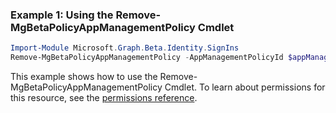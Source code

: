 ### Example 1: Using the Remove-MgBetaPolicyAppManagementPolicy Cmdlet
```powershell
Import-Module Microsoft.Graph.Beta.Identity.SignIns
Remove-MgBetaPolicyAppManagementPolicy -AppManagementPolicyId $appManagementPolicyId
```
This example shows how to use the Remove-MgBetaPolicyAppManagementPolicy Cmdlet.
To learn about permissions for this resource, see the [permissions reference](/graph/permissions-reference).
